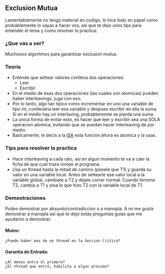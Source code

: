 ## Exclusion Mutua 

Lamentablemente no tengo material en codigo, lo hice todo en papel como probablemente lo vayas a hacer vos, asi que te dejo unos tips para entender el tema y como resolver la practica: 

### ¿Que vas a ver?
Muchooos algoritmos para garantizar exclusion mutua. 

### Teoria
- Entende que settear valores conlleva dos operaciones: 
    - Leer 
    - Escribir 
- En el medio de esas dos operaciones (las cuales son atomicas) pueden haber interleavings, juga con eso. 
- Por lo tanto, algo tan tipico como incrementar en uno una variable de tipo int, conllevaria leer esa variable y despues escribir en ella la suma.
  Si en el medio hay un interlaving, probablemente se pierda una suma. 
- La unica forma de evitar esto, es hacer que leer y escribir sea una SOLA operacion atomica, evitando que se puedan hacer interleaving de por medio.
- Basicamente, le decis a la [ISA](https://en.wikipedia.org/wiki/Instruction_set_architecture) esta funcion ahora es atomica y la usas.  

### Tips para resolver la practica
- Hace interleaving a cada rato, asi en algun momento te va a caer la ficha de que cual traza rompe el programa.  
- Usa un thread hasta la mitad de camino (ponele que T1) y guarda su valor en una variable local. Antes de settearle ese valor local a la variable global, cámbiate a T2 y dejalo correr normal. Cuando termine T2, cambia a T1 y pisa lo que hizo T2 con la variable local de T1. 

### Demostraciones
Podes demostrar por absurdo/contradiccion o a manopla. 
A mi me gusta demostrar a manopla así que te dejo estás preguntas guías que me ayudaron a demostrar:
#### Mutex: 
    ¿Puede haber mas de un thread en la Seccion Critica?
#### Garantia de Entrada:    
    ¿Al menos entra el primero?
    ¿El thread que entró, habilita a algun proximo?